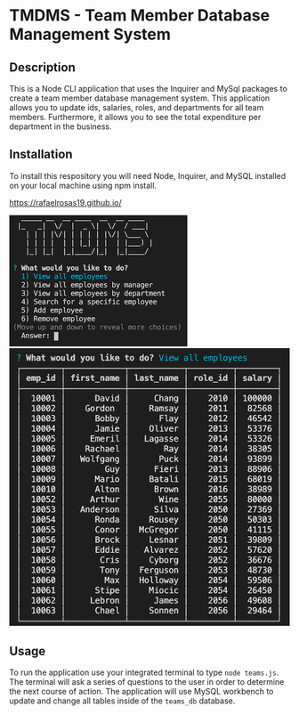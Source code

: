 # TMDMS - Team Member Database Management System

## Description

This is a Node CLI application that uses the Inquirer and MySql packages to create a team member database management system. This application allows you to update ids, salaries, roles, and departments for all team members. Furthermore, it allows you to see the total expenditure per department in the business. 

## Installation

To install this respository you will need Node, Inquirer, and MySQL installed on your local machine using npm install. 

https://rafaelrosas19.github.io/

![](/assets/startup.png)
![](/assets/employees.png)


## Usage

To run the application use your integrated terminal to type `node teams.js`. The terminal will ask a series of questions to the user in order to determine the next course of action. The application will use MySQL workbench to update and change all tables inside of the `teams_db` database. 
